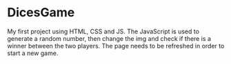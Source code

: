 # DicesGame
My first project using HTML, CSS and JS. The JavaScript is used to generate a random number, then change the img and check if there is a winner between the two players. The page needs to be refreshed in order to start a new game. 
